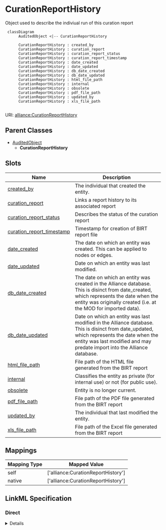# CurationReportHistory

Object used to describe the indiviual run of this curation report


```mermaid
 classDiagram
      AuditedObject <|-- CurationReportHistory
      
      CurationReportHistory : created_by
      CurationReportHistory : curation_report
      CurationReportHistory : curation_report_status
      CurationReportHistory : curation_report_timestamp
      CurationReportHistory : date_created
      CurationReportHistory : date_updated
      CurationReportHistory : db_date_created
      CurationReportHistory : db_date_updated
      CurationReportHistory : html_file_path
      CurationReportHistory : internal
      CurationReportHistory : obsolete
      CurationReportHistory : pdf_file_path
      CurationReportHistory : updated_by
      CurationReportHistory : xls_file_path
      

```



URI: [alliance:CurationReportHistory](http://alliancegenome.org/CurationReportHistory)


## Parent Classes

* [AuditedObject](AuditedObject.md)
    * **CurationReportHistory**




<!-- no inheritance hierarchy -->


## Slots

| Name | Description  |
| ---  | ---  |
| [created_by](created_by.md) | The individual that created the entity. |
| [curation_report](curation_report.md) | Links a report history to its associated report |
| [curation_report_status](curation_report_status.md) | Describes the status of the curation report |
| [curation_report_timestamp](curation_report_timestamp.md) | Timestamp for creation of BIRT report file |
| [date_created](date_created.md) | The date on which an entity was created. This can be applied to nodes or edges. |
| [date_updated](date_updated.md) | Date on which an entity was last modified. |
| [db_date_created](db_date_created.md) | The date on which an entity was created in the Alliance database.  This is disinct from date_created, which represents the date when the entity was originally created (i.e. at the MOD for imported data). |
| [db_date_updated](db_date_updated.md) | Date on which an entity was last modified in the Alliance database.  This is disinct from date_updated, which represents the date when the entity was last modified and may predate import into the Alliance database. |
| [html_file_path](html_file_path.md) | File path of the HTML file generated from the BIRT report |
| [internal](internal.md) | Classifies the entity as private (for internal use) or not (for public use). |
| [obsolete](obsolete.md) | Entity is no longer current. |
| [pdf_file_path](pdf_file_path.md) | File path of the PDF file generated from the BIRT report |
| [updated_by](updated_by.md) | The individual that last modified the entity. |
| [xls_file_path](xls_file_path.md) | File path of the Excel file generated from the BIRT report |


## Mappings

| Mapping Type | Mapped Value |
| ---  | ---  |
| self | ['alliance:CurationReportHistory'] |
| native | ['alliance:CurationReportHistory'] |




## LinkML Specification

<!-- TODO: investigate https://stackoverflow.com/questions/37606292/how-to-create-tabbed-code-blocks-in-mkdocs-or-sphinx -->

### Direct

<details>
```yaml
name: CurationReportHistory
description: Object used to describe the indiviual run of this curation report
from_schema: https://github.com/alliance-genome/agr_curation_schema/src/schema/bulkload.yaml
is_a: AuditedObject
slots:
- curation_report
- curation_report_timestamp
- pdf_file_path
- xls_file_path
- html_file_path
- curation_report_status

```
</details>

### Induced

<details>
```yaml
name: CurationReportHistory
description: Object used to describe the indiviual run of this curation report
from_schema: https://github.com/alliance-genome/agr_curation_schema/src/schema/bulkload.yaml
is_a: AuditedObject
attributes:
  curation_report:
    name: curation_report
    description: Links a report history to its associated report
    from_schema: https://github.com/alliance-genome/agr_curation_schema/src/schema/bulkload.yaml
    domain: CurationReportHistory
    alias: curation_report
    owner: CurationReportHistory
    domain_of:
    - CurationReportHistory
    range: CurationReport
  curation_report_timestamp:
    name: curation_report_timestamp
    description: Timestamp for creation of BIRT report file
    from_schema: https://github.com/alliance-genome/agr_curation_schema/src/schema/bulkload.yaml
    domain: CurationReportHistory
    alias: curation_report_timestamp
    owner: CurationReportHistory
    domain_of:
    - CurationReportHistory
    range: date
  pdf_file_path:
    name: pdf_file_path
    description: File path of the PDF file generated from the BIRT report
    from_schema: https://github.com/alliance-genome/agr_curation_schema/src/schema/bulkload.yaml
    alias: pdf_file_path
    owner: CurationReportHistory
    domain_of:
    - CurationReportHistory
    range: string
  xls_file_path:
    name: xls_file_path
    description: File path of the Excel file generated from the BIRT report
    from_schema: https://github.com/alliance-genome/agr_curation_schema/src/schema/bulkload.yaml
    alias: xls_file_path
    owner: CurationReportHistory
    domain_of:
    - CurationReportHistory
    range: string
  html_file_path:
    name: html_file_path
    description: File path of the HTML file generated from the BIRT report
    from_schema: https://github.com/alliance-genome/agr_curation_schema/src/schema/bulkload.yaml
    alias: html_file_path
    owner: CurationReportHistory
    domain_of:
    - CurationReportHistory
    range: string
  curation_report_status:
    name: curation_report_status
    description: Describes the status of the curation report
    from_schema: https://github.com/alliance-genome/agr_curation_schema/src/schema/bulkload.yaml
    alias: curation_report_status
    owner: CurationReportHistory
    domain_of:
    - CurationReport
    - CurationReportHistory
    range: string
  created_by:
    name: created_by
    description: The individual that created the entity.
    from_schema: https://github.com/alliance-genome/agr_curation_schema/core.yaml
    domain: AuditedObject
    multivalued: false
    alias: created_by
    owner: CurationReportHistory
    domain_of:
    - AuditedObject
    range: Person
  date_created:
    name: date_created
    description: The date on which an entity was created. This can be applied to nodes
      or edges.
    from_schema: https://github.com/alliance-genome/agr_curation_schema/core.yaml
    aliases:
    - creation_date
    exact_mappings:
    - dct:createdOn
    - WIKIDATA_PROPERTY:P577
    alias: date_created
    owner: CurationReportHistory
    domain_of:
    - AuditedObject
    - AuditedObjectDTO
    range: datetime
  updated_by:
    name: updated_by
    description: The individual that last modified the entity.
    from_schema: https://github.com/alliance-genome/agr_curation_schema/core.yaml
    domain: AuditedObject
    multivalued: false
    alias: updated_by
    owner: CurationReportHistory
    domain_of:
    - AuditedObject
    range: Person
  date_updated:
    name: date_updated
    description: Date on which an entity was last modified.
    from_schema: https://github.com/alliance-genome/agr_curation_schema/core.yaml
    aliases:
    - date_last_modified
    alias: date_updated
    owner: CurationReportHistory
    domain_of:
    - AuditedObject
    - AuditedObjectDTO
    range: datetime
  db_date_created:
    name: db_date_created
    description: The date on which an entity was created in the Alliance database.  This
      is disinct from date_created, which represents the date when the entity was
      originally created (i.e. at the MOD for imported data).
    from_schema: https://github.com/alliance-genome/agr_curation_schema/core.yaml
    alias: db_date_created
    owner: CurationReportHistory
    domain_of:
    - AuditedObject
    - AuditedObjectDTO
    range: datetime
  db_date_updated:
    name: db_date_updated
    description: Date on which an entity was last modified in the Alliance database.  This
      is disinct from date_updated, which represents the date when the entity was
      last modified and may predate import into the Alliance database.
    from_schema: https://github.com/alliance-genome/agr_curation_schema/core.yaml
    alias: db_date_updated
    owner: CurationReportHistory
    domain_of:
    - AuditedObject
    - AuditedObjectDTO
    range: datetime
  internal:
    name: internal
    description: Classifies the entity as private (for internal use) or not (for public
      use).
    notes:
    - Default value is true.
    from_schema: https://github.com/alliance-genome/agr_curation_schema/core.yaml
    alias: internal
    owner: CurationReportHistory
    domain_of:
    - AuditedObject
    - AuditedObjectDTO
    range: boolean
    required: true
  obsolete:
    name: obsolete
    description: Entity is no longer current.
    notes:
    - Obsolete entities are preserved in the database for posterity but should not
      be publicly displayed.
    from_schema: https://github.com/alliance-genome/agr_curation_schema/core.yaml
    alias: obsolete
    owner: CurationReportHistory
    domain_of:
    - AuditedObject
    - AuditedObjectDTO
    range: boolean

```
</details>